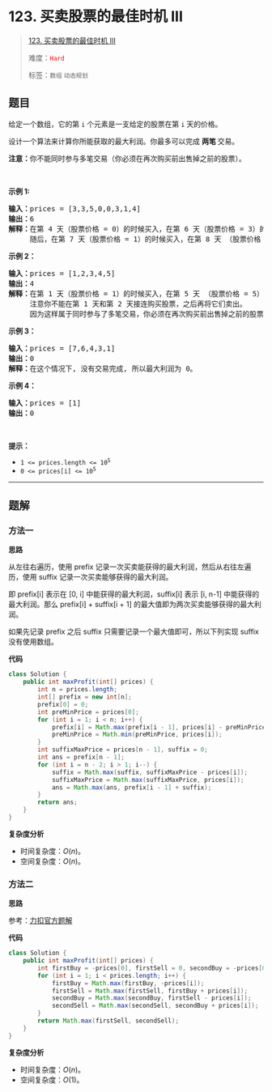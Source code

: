 # 123. 买卖股票的最佳时机 III

> [123. 买卖股票的最佳时机 III](https://leetcode.cn/problems/best-time-to-buy-and-sell-stock-iii/)
>
> 难度：<font color=red>`Hard`</font>
>
> 标签：`数组` `动态规划`

## 题目

<p>给定一个数组，它的第<em> </em><code>i</code> 个元素是一支给定的股票在第 <code>i</code><em> </em>天的价格。</p>

<p>设计一个算法来计算你所能获取的最大利润。你最多可以完成 <strong>两笔 </strong>交易。</p>

<p><strong>注意：</strong>你不能同时参与多笔交易（你必须在再次购买前出售掉之前的股票）。</p>

<p> </p>

<p><strong>示例 1:</strong></p>

<pre>
<strong>输入：</strong>prices = [3,3,5,0,0,3,1,4]
<strong>输出：</strong>6
<strong>解释：</strong>在第 4 天（股票价格 = 0）的时候买入，在第 6 天（股票价格 = 3）的时候卖出，这笔交易所能获得利润 = 3-0 = 3 。
     随后，在第 7 天（股票价格 = 1）的时候买入，在第 8 天 （股票价格 = 4）的时候卖出，这笔交易所能获得利润 = 4-1 = 3 。</pre>

<p><strong>示例 2：</strong></p>

<pre>
<strong>输入：</strong>prices = [1,2,3,4,5]
<strong>输出：</strong>4
<strong>解释：</strong>在第 1 天（股票价格 = 1）的时候买入，在第 5 天 （股票价格 = 5）的时候卖出, 这笔交易所能获得利润 = 5-1 = 4 。   
     注意你不能在第 1 天和第 2 天接连购买股票，之后再将它们卖出。   
     因为这样属于同时参与了多笔交易，你必须在再次购买前出售掉之前的股票。
</pre>

<p><strong>示例 3：</strong></p>

<pre>
<strong>输入：</strong>prices = [7,6,4,3,1] 
<strong>输出：</strong>0 
<strong>解释：</strong>在这个情况下, 没有交易完成, 所以最大利润为 0。</pre>

<p><strong>示例 4：</strong></p>

<pre>
<strong>输入：</strong>prices = [1]
<strong>输出：</strong>0
</pre>

<p> </p>

<p><strong>提示：</strong></p>

<ul>
	<li><code>1 <= prices.length <= 10<sup>5</sup></code></li>
	<li><code>0 <= prices[i] <= 10<sup>5</sup></code></li>
</ul>


--------------------

## 题解

### 方法一

**思路**

从左往右遍历，使用 prefix 记录一次买卖能获得的最大利润，然后从右往左遍历，使用 suffix 记录一次买卖能够获得的最大利润。

即 prefix[i] 表示在 [0, i] 中能获得的最大利润，suffix[i] 表示 [i, n-1] 中能获得的最大利润。那么 prefix[i] + suffix[i + 1] 的最大值即为两次买卖能够获得的最大利润。

如果先记录 prefix 之后 suffix 只需要记录一个最大值即可，所以下列实现 suffix 没有使用数组。

**代码**

```java
class Solution {
    public int maxProfit(int[] prices) {
        int n = prices.length;
        int[] prefix = new int[n];
        prefix[0] = 0;
        int preMinPrice = prices[0];
        for (int i = 1; i < n; i++) {
            prefix[i] = Math.max(prefix[i - 1], prices[i] - preMinPrice);
            preMinPrice = Math.min(preMinPrice, prices[i]);
        }
        int suffixMaxPrice = prices[n - 1], suffix = 0;
        int ans = prefix[n - 1];
        for (int i = n - 2; i > 1; i--) {
            suffix = Math.max(suffix, suffixMaxPrice - prices[i]);
            suffixMaxPrice = Math.max(suffixMaxPrice, prices[i]);
            ans = Math.max(ans, prefix[i - 1] + suffix);
        }
        return ans;
    }
}
```

**复杂度分析**

- 时间复杂度：$O(n)$。
- 空间复杂度：$O(n)$。

### 方法二

**思路**

参考：[力扣官方题解](https://leetcode.cn/problems/best-time-to-buy-and-sell-stock-iii/solutions/552695/mai-mai-gu-piao-de-zui-jia-shi-ji-iii-by-wrnt/)

**代码**

```java
class Solution {
    public int maxProfit(int[] prices) {
        int firstBuy = -prices[0], firstSell = 0, secondBuy = -prices[0], secondSell = 0;
        for (int i = 1; i < prices.length; i++) {
            firstBuy = Math.max(firstBuy, -prices[i]);
            firstSell = Math.max(firstSell, firstBuy + prices[i]);
            secondBuy = Math.max(secondBuy, firstSell - prices[i]);
            secondSell = Math.max(secondSell, secondBuy + prices[i]);
        }
        return Math.max(firstSell, secondSell);
    }
}
```

**复杂度分析**

- 时间复杂度：$O(n)$。
- 空间复杂度：$O(1)$。
